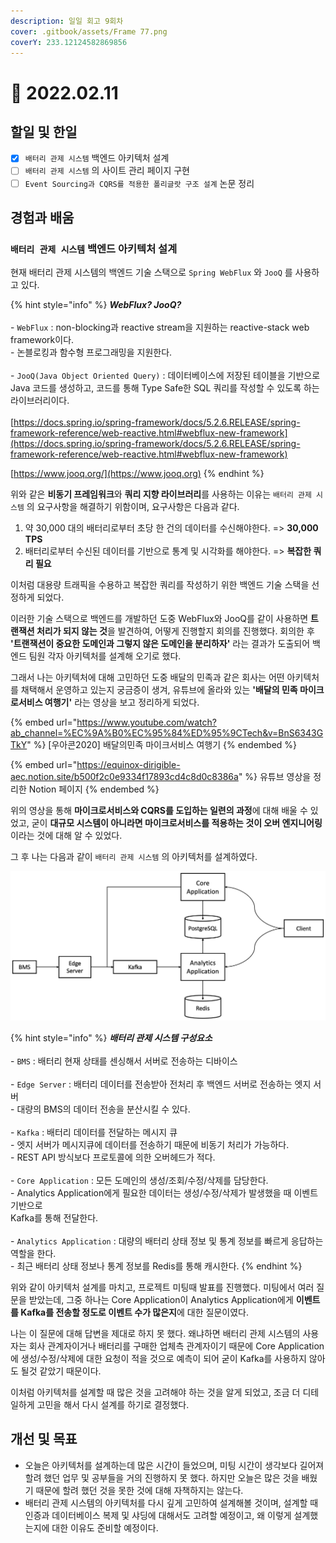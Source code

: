 ```yaml
---
description: 일일 회고 9회차
cover: .gitbook/assets/Frame 77.png
coverY: 233.12124582869856
---
```


# 🥱 2022.02.11

## 할일 및 한일

* [x] `배터리 관제 시스템` 백엔드 아키텍처 설계
* [ ] `배터리 관제 시스템` 의 사이트 관리 페이지 구현
* [ ] `Event Sourcing과 CQRS를 적용한 폴리글랏 구조 설계` 논문 정리

## 경험과 배움

### `배터리 관제 시스템` 백엔드 아키텍처 설계

현재 배터리 관제 시스템의 백엔드 기술 스택으로  `Spring WebFlux` 와 `JooQ` 를 사용하고 있다.

{% hint style="info" %}
_**WebFlux? JooQ?**_\
\
\- `WebFlux` : non-blocking과 reactive stream을 지원하는 reactive-stack web framework이다.\
&#x20; \- 논블로킹과 함수형 프로그래밍을 지원한다.\
\
\- `JooQ(Java Object Oriented Query)` : 데이터베이스에 저장된 테이블을 기반으로 \
&#x20;   Java 코드를 생성하고, 코드를 통해 Type Safe한 SQL 쿼리를 작성할 수 있도록 하는 라이브러리이다.\
\
[https://docs.spring.io/spring-framework/docs/5.2.6.RELEASE/spring-framework-reference/web-reactive.html#webflux-new-framework](https://docs.spring.io/spring-framework/docs/5.2.6.RELEASE/spring-framework-reference/web-reactive.html#webflux-new-framework)

[https://www.jooq.org/](https://www.jooq.org)
{% endhint %}

위와 같은 **비동기 프레임워크**와 **쿼리 지향 라이브러리**를 사용하는 이유는 `배터리 관제 시스템` 의 요구사항을 해결하기 위함이며, 요구사항은 다음과 같다.

1. 약 30,000 대의 배터리로부터 초당 한 건의 데이터를 수신해야한다. => **30,000 TPS**
2. 배터리로부터 수신된 데이터를 기반으로 통계 및 시각화를 해야한다. => **복잡한 쿼리 필요**

이처럼 대용량 트래픽을 수용하고 복잡한 쿼리를 작성하기 위한 백엔드 기술 스택을 선정하게 되었다.



이러한 기술 스택으로 백엔드를 개발하던 도중 WebFlux와 JooQ를 같이 사용하면 **트랜잭션 처리가 되지 않는 것**을 발견하여, 어떻게 진행할지 회의를 진행했다. 회의한 후 **'트랜잭션이 중요한 도메인과 그렇지 않은 도메인을 분리하자'** 라는 결과가 도출되어 백엔드 팀원 각자 아키텍처를 설계해 오기로 했다.



그래서 나는 아키텍처에 대해 고민하던 도중 배달의 민족과 같은 회사는 어떤 아키텍처를 채택해서 운영하고 있는지 궁금증이 생겨, 유튜브에 올라와 있는 **'배달의 민족 마이크로서비스 여행기'** 라는 영상을 보고 정리하게 되었다.

{% embed url="https://www.youtube.com/watch?ab_channel=%EC%9A%B0%EC%95%84%ED%95%9CTech&v=BnS6343GTkY" %}
\[우아콘2020] 배달의민족 마이크서비스 여행기
{% endembed %}

{% embed url="https://equinox-dirigible-aec.notion.site/b500f2c0e9334f17893cd4c8d0c8386a" %}
유튜브 영상을 정리한 Notion 페이지
{% endembed %}



위의 영상을 통해 **마이크로서비스와 CQRS를 도입하는 일련의 과정**에 대해 배울 수 있었고, 굳이 **대규모 시스템이 아니라면 마이크로서비스를 적용하는 것이 오버 엔지니어링**이라는 것에 대해 알 수 있었다.

그 후 나는 다음과 같이 `배터리 관제 시스템` 의 아키텍처를 설계하였다.

![배터리 관제 시스템 아키텍처](.gitbook/assets/image.png)

{% hint style="info" %}
_**배터리 관제 시스템 구성요소**_\
\
\- `BMS` : 배터리 현재 상태를 센싱해서 서버로 전송하는 디바이스\
\
\- `Edge Server` : 배터리 데이터를 전송받아 전처리 후 백엔드 서버로 전송하는 엣지 서버\
&#x20; \-  대량의 BMS의 데이터 전송을 분산시킬 수 있다.\
\
\- `Kafka` : 배터리 데이터를 전달하는 메시지 큐\
&#x20; \- 엣지 서버가 메시지큐에 데이터를 전송하기 때문에 비동기 처리가 가능하다.\
&#x20; \- REST API 방식보다 프로토콜에 의한 오버헤드가 적다.\
\
\- `Core Application` : 모든 도메인의 생성/조회/수정/삭제를 담당한다.\
&#x20; \- Analytics Application에게 필요한 데이터는 생성/수정/삭제가 발생했을 때 이벤트 기반으로\
&#x20;    Kafka를 통해 전달한다.\
\
\- `Analytics Application` : 대량의 배터리 상태 정보 및 통계 정보를 빠르게 응답하는 역할을 한다.\
&#x20; \- 최근 배터리 상태 정보나 통계 정보를 Redis를 통해 캐시한다.
{% endhint %}



위와 같이 아키텍처 설계를 마치고, 프로젝트 미팅때 발표를 진행했다. 미팅에서 여러 질문을 받았는데, 그중 하나는 Core Application이 Analytics Application에게 **이벤트를 Kafka를 전송할 정도로 이벤트 수가 많은지**에 대한 질문이였다.&#x20;

나는 이 질문에 대해 답변을 제대로 하지 못 했다. 왜냐하면 배터리 관제 시스템의 사용자는 회사 관계자이거나 배터리를 구매한 업체측 관계자이기 때문에 Core Application에 생성/수정/삭제에 대한 요청이 적을 것으로 예측이 되어 굳이 Kafka를 사용하지 않아도 될것 같았기 때문이다.

이처럼 아키텍처를 설계할 때 많은 것을 고려해야 하는 것을 알게 되었고, 조금 더 디테일하게 고민을 해서 다시 설계를 하기로 결정했다.



## 개선 및 목표

* 오늘은 아키텍처를 설계하는데 많은 시간이 들었으며, 미팅 시간이 생각보다 길어져 할려 했던 업무 및 공부들을 거의 진행하지 못 했다. 하지만 오늘은 많은 것을 배웠기 때문에 할려 했던 것을 못한 것에 대해 자책하지는 않는다.
* 배터리 관제 시스템의 아키텍처를 다시 깊게 고민하여 설계해볼 것이며, 설계할 때 인증과 데이터베이스 복제 및 샤딩에 대해서도 고려할 예정이고, 왜 이렇게 설계했는지에 대한 이유도 준비할 예정이다.
